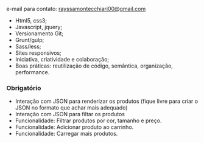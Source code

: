 e-mail para contato: rayssamontecchiari00@gmail.com

- Html5, css3;
- Javascript, jquery;
- Versionamento Git;
- Grunt/gulp;
- Sass/less;
- Sites responsivos;
- Iniciativa, criatividade e colaboração;
- Boas práticas: reutilização de código, semântica, organização, performance.

### Obrigatório

- Interação com JSON para renderizar os produtos (fique livre para criar o JSON no formato que achar mais adequado)
- Interação com JSON para filtar os produtos
- Funcionalidade: Filtrar produtos por cor, tamanho e preço.
- Funcionalidade: Adicionar produto ao carrinho.
- Funcionalidade: Carregar mais produtos.